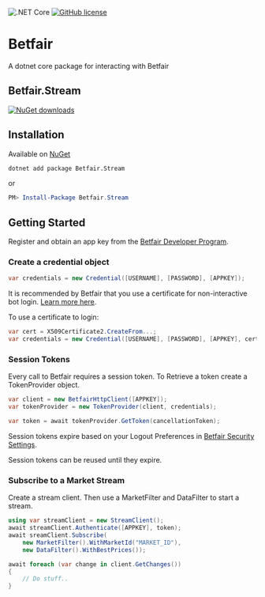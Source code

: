 ![.NET Core](https://github.com/KelvinVail/Betfair/workflows/.NET%20Core/badge.svg)
[![GitHub license](https://img.shields.io/github/license/mashape/apistatus.svg)](https://github.com/kelvinvail/Betfair/blob/master/LICENSE)


# Betfair
A dotnet core package for interacting with Betfair

## Betfair.Stream
[![NuGet downloads](https://img.shields.io/nuget/v/Betfair.Stream.svg)](https://www.nuget.org/packages/Betfair.Stream/)

## Installation

Available on [NuGet](https://www.nuget.org/packages/Betfair.Stream/)
```bash
dotnet add package Betfair.Stream
```
or
```powershell
PM> Install-Package Betfair.Stream
```

## Getting Started
Register and obtain an app key from the [Betfair Developer Program](https://developer.betfair.com/).

### Create a credential object

```csharp
var credentials = new Credential([USERNAME], [PASSWORD], [APPKEY]);
```
It is recommended by Betfair that you use a certificate for non-interactive bot login.
[Learn more here](https://docs.developer.betfair.com/display/1smk3cen4v3lu3yomq5qye0ni/Non-Interactive+%28bot%29+login).

To use a certificate to login:
```csharp
var cert = X509Certificate2.CreateFrom...;
var credentials = new Credential([USERNAME], [PASSWORD], [APPKEY], cert);
```

### Session Tokens
Every call to Betfair requires a session token. To Retrieve a token create a TokenProvider object.
```csharp
var client = new BetfairHttpClient([APPKEY]);
var tokenProvider = new TokenProvider(client, credentials);

var token = await tokenProvider.GetToken(cancellationToken);
```
Session tokens expire based on your Logout Preferences in [Betfair Security Settings](https://myaccount.betfair.com/accountdetails/mysecurity?showAPI=1).

Session tokens can be reused until they expire.

### Subscribe to a Market Stream
Create a stream client. Then use a MarketFilter and DataFilter to start a stream.

```csharp
using var streamClient = new StreamClient();
await streamClient.Authenticate([APPKEY], token);
await sreamClient.Subscribe(
	new MarketFilter().WithMarketId("MARKET_ID"),
	new DataFilter().WithBestPrices());

await foreach (var change in client.GetChanges())
{
	// Do stuff..
}
```
